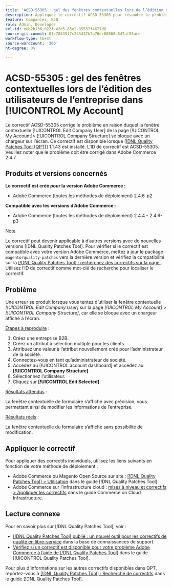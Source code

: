 ```yaml
---
title: 'ACSD-55305 : gel des fenêtres contextuelles lors de l’édition des utilisateurs de l’entreprise dans [!UICONTROL My Account]'
description: Appliquez le correctif ACSD-55305 pour résoudre le problème Adobe Commerce où la fenêtre contextuelle [!UICONTROL Edit Company User] sur la page [!UICONTROL My Account] &gt; [!UICONTROL Company Structure] se bloque avec un chargeur à l’écran.
feature: Companies, B2B
role: Admin, Developer
exl-id: eeb2b136-022f-42d5-85e2-85537f4677d6
source-git-commit: 81c78439f7c243437b7b76dc80560c847af95ace
workflow-type: tm+mt
source-wordcount: '366'
ht-degree: 0%

---
```


# ACSD-55305 : gel des fenêtres contextuelles lors de l’édition des utilisateurs de l’entreprise dans [!UICONTROL My Account]

Le correctif ACSD-55305 corrige le problème en raison duquel la fenêtre contextuelle [!UICONTROL Edit Company User] de la page [!UICONTROL My Account]> [!UICONTROL Company Structure] se bloque avec un chargeur sur l’écran. Ce correctif est disponible lorsque [[!DNL Quality Patches Tool (QPT)]](https://experienceleague.adobe.com/en/docs/commerce-knowledge-base/kb/announcements/commerce-announcements/magento-quality-patches-released-new-tool-to-self-serve-quality-patches) 1.1.43 est installé. L’ID de correctif est ACSD-55305. Veuillez noter que le problème doit être corrigé dans Adobe Commerce 2.4.7.

## Produits et versions concernés

**Le correctif est créé pour la version Adobe Commerce :**

* Adobe Commerce (toutes les méthodes de déploiement) 2.4.6-p2

**Compatible avec les versions d’Adobe Commerce :**

* Adobe Commerce (toutes les méthodes de déploiement) 2.4.4 - 2.4.6-p3

>[!NOTE]
>
>Le correctif peut devenir applicable à d’autres versions avec de nouvelles versions [!DNL Quality Patches Tool]. Pour vérifier si le correctif est compatible avec votre version Adobe Commerce, mettez à jour le package `magento/quality-patches` vers la dernière version et vérifiez la compatibilité sur la [[!DNL Quality Patches Tool] : recherchez des correctifs sur la page ](https://experienceleague.adobe.com/tools/commerce-quality-patches/index.html). Utilisez l’ID de correctif comme mot-clé de recherche pour localiser le correctif.

## Problème

Une erreur se produit lorsque vous tentez d’utiliser la fenêtre contextuelle *[!UICONTROL Edit Company User]* sur la page *[!UICONTROL My Account]* > *[!UICONTROL Company Structure]*, car elle se bloque avec un chargeur affiché à l’écran.

<u>Étapes à reproduire</u> :

1. Créez une entreprise B2B.
1. Créez un attribut à sélection multiple pour les clients.
1. Attribuez une valeur à l’attribut nouvellement créé pour l’administrateur de la société.
1. Connectez-vous en tant qu’administrateur de société.
1. Accédez au [!UICONTROL account dashboard] et accédez au **[!UICONTROL Company Structure]**.
1. Sélectionnez l’utilisateur.
1. Cliquez sur **[!UICONTROL Edit Selected]**.

<u>Résultats attendus</u> :

La fenêtre contextuelle de formulaire s’affiche avec précision, vous permettant ainsi de modifier les informations de l’entreprise.

<u>Résultats réels</u> :

La fenêtre contextuelle du formulaire s’affiche sans possibilité de modification.

## Appliquer le correctif

Pour appliquer des correctifs individuels, utilisez les liens suivants en fonction de votre méthode de déploiement :

* Adobe Commerce ou Magento Open Source sur site : [[!DNL Quality Patches Tool] > Utilisation](/help/tools/quality-patches-tool/usage.md) dans le guide [!DNL Quality Patches Tool].
* Adobe Commerce sur l’infrastructure cloud : [mises à niveau et correctifs > Appliquer les correctifs](https://experienceleague.adobe.com/docs/commerce-cloud-service/user-guide/develop/upgrade/apply-patches.html) dans le guide Commerce on Cloud Infrastructure.

## Lecture connexe

Pour en savoir plus sur [!DNL Quality Patches Tool], voir :

* [[!DNL Quality Patches Tool] publié : un nouvel outil pour les correctifs de qualité en libre-service](https://experienceleague.adobe.com/en/docs/commerce-knowledge-base/kb/announcements/commerce-announcements/magento-quality-patches-released-new-tool-to-self-serve-quality-patches) dans la base de connaissances de support.
* [Vérifiez si un correctif est disponible pour votre problème Adobe Commerce à l’aide de  [!DNL Quality Patches Tool]](/help/tools/quality-patches-tool/patches-available-in-qpt/check-patch-for-magento-issue-with-magento-quality-patches.md) dans le guide [!UICONTROL Quality Patches Tool].


Pour plus d&#39;informations sur les autres correctifs disponibles dans QPT, reportez-vous à [[!DNL Quality Patches Tool] : Recherche de correctifs](https://experienceleague.adobe.com/tools/commerce-quality-patches/index.html) dans le guide [!DNL Quality Patches Tool].
